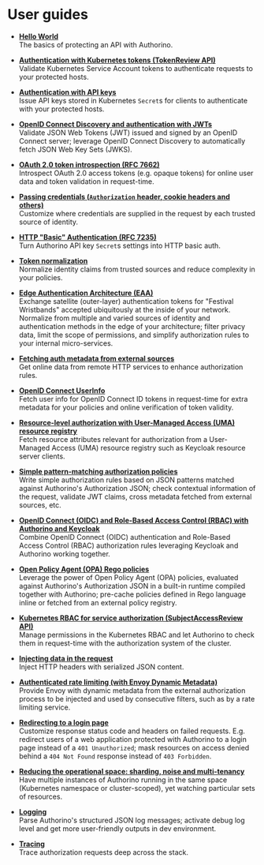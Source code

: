 # User guides

- **[Hello World](./user-guides/hello-world.md)**<br/>
The basics of protecting an API with Authorino.

- **[Authentication with Kubernetes tokens (TokenReview API)](./user-guides/kubernetes-tokenreview.md)**<br/>
Validate Kubernetes Service Account tokens to authenticate requests to your protected hosts.

- **[Authentication with API keys](./user-guides/api-key-authentication.md)**<br/>
Issue API keys stored in Kubernetes `Secret`s for clients to authenticate with your protected hosts.

- **[OpenID Connect Discovery and authentication with JWTs](./user-guides/oidc-jwt-authentication.md)**<br/>
Validate JSON Web Tokens (JWT) issued and signed by an OpenID Connect server; leverage OpenID Connect Discovery to automatically fetch JSON Web Key Sets (JWKS).

- **[OAuth 2.0 token introspection (RFC 7662)](./user-guides/oauth2-token-introspection.md)**<br/>
Introspect OAuth 2.0 access tokens (e.g. opaque tokens) for online user data and token validation in request-time.

- **[Passing credentials (`Authorization` header, cookie headers and others)](./user-guides/passing-credentials.md)**<br/>
Customize where credentials are supplied in the request by each trusted source of identity.

- **[HTTP "Basic" Authentication (RFC 7235)](./user-guides/http-basic-authentication.md)**<br/>
Turn Authorino API key `Secret`s settings into HTTP basic auth.

- **[Token normalization](./user-guides/token-normalization.md)**<br/>
Normalize identity claims from trusted sources and reduce complexity in your policies.

- **[Edge Authentication Architecture (EAA)](./user-guides/edge-authentication-architecture-festival-wristbands.md)**<br/>
Exchange satellite (outer-layer) authentication tokens for "Festival Wristbands" accepted ubiquitously at the inside of your network. Normalize from multiple and varied sources of identity and authentication methods in the edge of your architecture; filter privacy data, limit the scope of permissions, and simplify authorization rules to your internal micro-services.

- **[Fetching auth metadata from external sources](./user-guides/external-metadata.md)**<br/>
Get online data from remote HTTP services to enhance authorization rules.

- **[OpenID Connect UserInfo](./user-guides/oidc-user-info.md)**<br/>
Fetch user info for OpenID Connect ID tokens in request-time for extra metadata for your policies and online verification of token validity.

- **[Resource-level authorization with User-Managed Access (UMA) resource registry](./user-guides/resource-level-authorization-uma.md)**<br/>
Fetch resource attributes relevant for authorization from a User-Managed Access (UMA) resource registry such as Keycloak resource server clients.

- **[Simple pattern-matching authorization policies](./user-guides/json-pattern-matching-authorization.md)**<br/>
Write simple authorization rules based on JSON patterns matched against Authorino's Authorization JSON; check contextual information of the request, validate JWT claims, cross metadata fetched from external sources, etc.

- **[OpenID Connect (OIDC) and Role-Based Access Control (RBAC) with Authorino and Keycloak](./user-guides/oidc-rbac.md)**<br/>
Combine OpenID Connect (OIDC) authentication and Role-Based Access Control (RBAC) authorization rules leveraging Keycloak and Authorino working together.

- **[Open Policy Agent (OPA) Rego policies](./user-guides/opa-authorization.md)**<br/>
Leverage the power of Open Policy Agent (OPA) policies, evaluated against Authorino's Authorization JSON in a built-in runtime compiled together with Authorino; pre-cache policies defined in Rego language inline or fetched from an external policy registry.

- **[Kubernetes RBAC for service authorization (SubjectAccessReview API)](./user-guides/kubernetes-subjectaccessreview.md)**<br/>
Manage permissions in the Kubernetes RBAC and let Authorino to check them in request-time with the authorization system of the cluster.

- **[Injecting data in the request](./user-guides/injecting-data.md)**<br/>
Inject HTTP headers with serialized JSON content.

- **[Authenticated rate limiting (with Envoy Dynamic Metadata)](./user-guides/authenticated-rate-limiting-envoy-dynamic-metadata.md)**<br/>
Provide Envoy with dynamic metadata from the external authorization process to be injected and used by consecutive filters, such as by a rate limiting service.

- **[Redirecting to a login page](./user-guides/deny-with-redirect-to-login.md)**<br/>
Customize response status code and headers on failed requests. E.g. redirect users of a web application protected with Authorino to a login page instead of a `401 Unauthorized`; mask resources on access denied behind a `404 Not Found` response instead of `403 Forbidden`.

- **[Reducing the operational space: sharding, noise and multi-tenancy](./user-guides/sharding.md)**<br/>
Have multiple instances of Authorino running in the same space (Kubernetes namespace or cluster-scoped), yet watching particular sets of resources.

- **[Logging](./user-guides/logging.md)**<br/>
Parse Authorino's structured JSON log messages; activate debug log level and get more user-friendly outputs in dev environment.

- **[Tracing](./user-guides/logging.md#3-tracing-id)**<br/>
Trace authorization requests deep across the stack.
